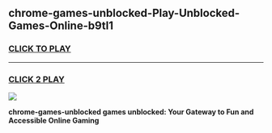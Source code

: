 
## chrome-games-unblocked-Play-Unblocked-Games-Online-b9tl1
<h3>
<a href="https://premium76.site?title=chrome-games-unblocked&ref=25A">CLICK TO PLAY</a></h3>
<hr>

<h3>
<a href="https://premium76.site?title=chrome-games-unblocked&ref=25A">CLICK 2 PLAY</a>
  
</h3>

<a href="https://premium76.site?title=chrome-games-unblocked&ref=25A"><img src="https://clearcache.store/games.png"></a>


**chrome-games-unblocked games unblocked: Your Gateway to Fun and Accessible Online Gaming**
